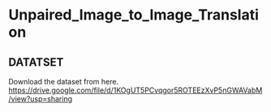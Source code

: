 # Unpaired_Image_to_Image_Translation
## DATATSET
Download the dataset from here.
https://drive.google.com/file/d/1KOgUT5PCvqgor5ROTEEzXvP5nGWAVabM/view?usp=sharing
